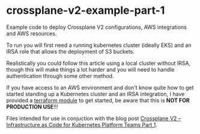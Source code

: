 # crossplane-v2-example-part-1

Example code to deploy Crossplane V2 configurations, AWS integrations and AWS resources.

To run you will first need a running kubernetes cluster (ideally EKS) and an IRSA role that allows the deployment of S3 buckets.

Realistically you could follow this article using a local cluster without IRSA, though this will make things a lot harder and you will need to handle authentication through some other method.

If you have access to an AWS environment and don't know quite how to get started standing up a Kubernetes cluster and an IRSA integration, I have provided a [terraform module](https://registry.terraform.io/modules/tinfoilcipher/eks-development-cluster/aws/latest) to get started, be aware that this is **NOT FOR PRODUCTION USE**!!!

Files intended for use in conjuction with the blog post [Crossplane V2 – Infrastructure as Code for Kubernetes Platform Teams Part 1](https://tinfoilcipher.co.uk/2025/10/08/crossplane-v2-iac-for-k8s-platform-teams-part-1).
